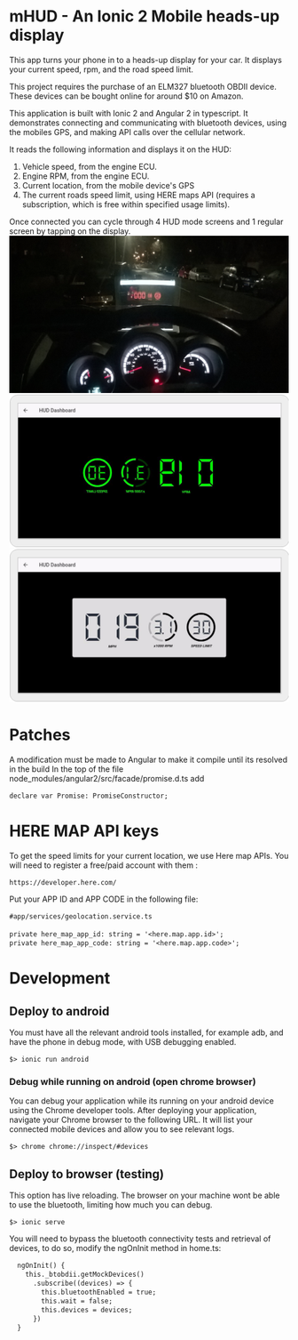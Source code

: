 # mHUD - An Ionic 2 Mobile heads-up display

This app turns your phone in to a heads-up display for your car. It displays
your current speed, rpm, and the road speed limit.

This project requires the purchase of an ELM327 bluetooth OBDII device. These
devices can be bought online for around $10 on Amazon.

This application is built with Ionic 2 and Angular 2 in typescript.
It demonstrates connecting and communicating with bluetooth
devices, using the mobiles GPS, and making API calls over the cellular network.

It reads the following information and displays it on the HUD:

1. Vehicle speed, from the engine ECU.
2. Engine RPM, from the engine ECU.
3. Current location, from the mobile device's GPS
4. The current roads speed limit, using HERE maps API (requires a subscription,
  which is free within specified usage limits).

Once connected you can cycle through 4 HUD mode screens and 1 regular screen by
tapping on the display.
![Image](./HUDMode.jpg?raw=true)
![Image](./HUDMode2.jpg?raw=true)
![Image](./RegularMode.jpg?raw=true)

# Patches
A modification must be made to Angular to make it compile until its resolved in
the build
In the top of the file node_modules/angular2/src/facade/promise.d.ts add
```
declare var Promise: PromiseConstructor;
```

# HERE MAP API keys
To get the speed limits for your current location, we use Here map APIs. You
will need to register a free/paid account with them :
```
https://developer.here.com/

```

Put your APP ID and APP CODE in the following file:
```
#app/services/geolocation.service.ts

private here_map_app_id: string = '<here.map.app.id>';
private here_map_app_code: string = '<here.map.app.code>';

```
# Development
## Deploy to android
You must have all the relevant android tools installed, for example adb, and
have the phone in debug mode, with USB debugging enabled.
```
$> ionic run android
```

### Debug while running on android (open chrome browser)
You can debug your application while its running on your android device using
the Chrome developer tools. After deploying your application, navigate your
Chrome browser to the following URL. It will list your connected mobile devices
and allow you to see relevant logs.
```
$> chrome chrome://inspect/#devices
```

## Deploy to browser (testing)
This option has live reloading. The browser on your machine wont be able to use
the bluetooth, limiting how much you can debug.
```
$> ionic serve
```

You will need to bypass the bluetooth connectivity tests and retrieval of
devices, to do so, modify the ngOnInit method in home.ts:
```
  ngOnInit() {
    this._btobdii.getMockDevices()
      .subscribe((devices) => {
        this.bluetoothEnabled = true;
        this.wait = false;
        this.devices = devices;
      })
  }
```
